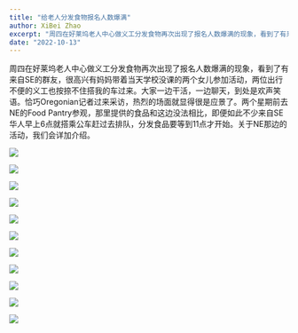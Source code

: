 ```yaml
---
title: "给老人分发食物报名人数爆满"
author: XiBei Zhao
excerpt: "周四在好莱坞老人中心做义工分发食物再次出现了报名人数爆满的现象，看到了有来自SE的群友，很高兴有妈妈带着当天学校没课的两个女儿参加活动，两位出行不便的义工也按捺不住搭我的车过来。大家一边干活，一边聊天，到处是欢声笑语。恰巧Oregonian记者过来采访，热烈的场面就显得很是应景了。两个星期前去NE的Food Pantry参观，那里提供的食品和这边没法相比，即便如此不少来自SE华人早上6点就搭乘公车赶过去排队。"
date: "2022-10-13"
---
```


周四在好莱坞老人中心做义工分发食物再次出现了报名人数爆满的现象，看到了有来自SE的群友，很高兴有妈妈带着当天学校没课的两个女儿参加活动，两位出行不便的义工也按捺不住搭我的车过来。大家一边干活，一边聊天，到处是欢声笑语。恰巧Oregonian记者过来采访，热烈的场面就显得很是应景了。两个星期前去NE的Food Pantry参观，那里提供的食品和这边没法相比，即便如此不少来自SE华人早上6点就搭乘公车赶过去排队，分发食品要等到11点才开始。关于NE那边的活动，我们会详加介绍。

![](https://res.cloudinary.com/dhngj18do/image/upload/f_auto,q_auto/v1/images/311270587_1798379373867955_4398928953983715813_n)

![](https://res.cloudinary.com/dhngj18do/image/upload/f_auto,q_auto/v1/images/311264636_1798379443867948_2901388258616894317_n)

![](https://res.cloudinary.com/dhngj18do/image/upload/f_auto,q_auto/v1/images/311276341_1798379340534625_5634538441072520263_n)

![](https://res.cloudinary.com/dhngj18do/image/upload/f_auto,q_auto/v1/images/311269366_1798379130534646_7036018294205393426_n)

![](https://res.cloudinary.com/dhngj18do/image/upload/f_auto,q_auto/v1/images/311432961_1798379317201294_6584446846844962124_n)

![](https://res.cloudinary.com/dhngj18do/image/upload/f_auto,q_auto/v1/images/311414577_1798379193867973_5751257795422265375_n)

![](https://res.cloudinary.com/dhngj18do/image/upload/f_auto,q_auto/v1/images/311699421_1798379327201293_2824817746006518824_n)

![](https://res.cloudinary.com/dhngj18do/image/upload/f_auto,q_auto/v1/images/311223925_1798379403867952_2952279771984631207_n)

![](https://res.cloudinary.com/dhngj18do/image/upload/f_auto,q_auto/v1/images/311689591_1798379113867981_2128322454103458394_n)

![](https://res.cloudinary.com/dhngj18do/image/upload/f_auto,q_auto/v1/images/311527068_1798379577201268_850712597907200198_n)

![](https://res.cloudinary.com/dhngj18do/image/upload/f_auto,q_auto/v1/images/311469242_1798379550534604_5118027900018333275_n)

